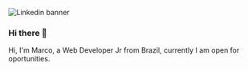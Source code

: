 ![Linkedin banner](https://user-images.githubusercontent.com/45787976/185700236-59949c7f-a481-4c94-857c-26ae4ac5d4d5.png)

### Hi there 👋

Hi, I'm Marco, a Web Developer Jr from Brazil, currently I am open for oportunities.

<!--
**MarcoDevelop/MarcoDevelop** is a ✨ _special_ ✨ repository because its `README.md` (this file) appears on your GitHub profile.

Here are some ideas to get you started:

- 🔭 I’m currently working on ...
- 🌱 I’m currently learning ...
- 👯 I’m looking to collaborate on ...
- 🤔 I’m looking for help with ...
- 💬 Ask me about ...
- 📫 How to reach me: ...
- 😄 Pronouns: ...
- ⚡ Fun fact: ...
-->
